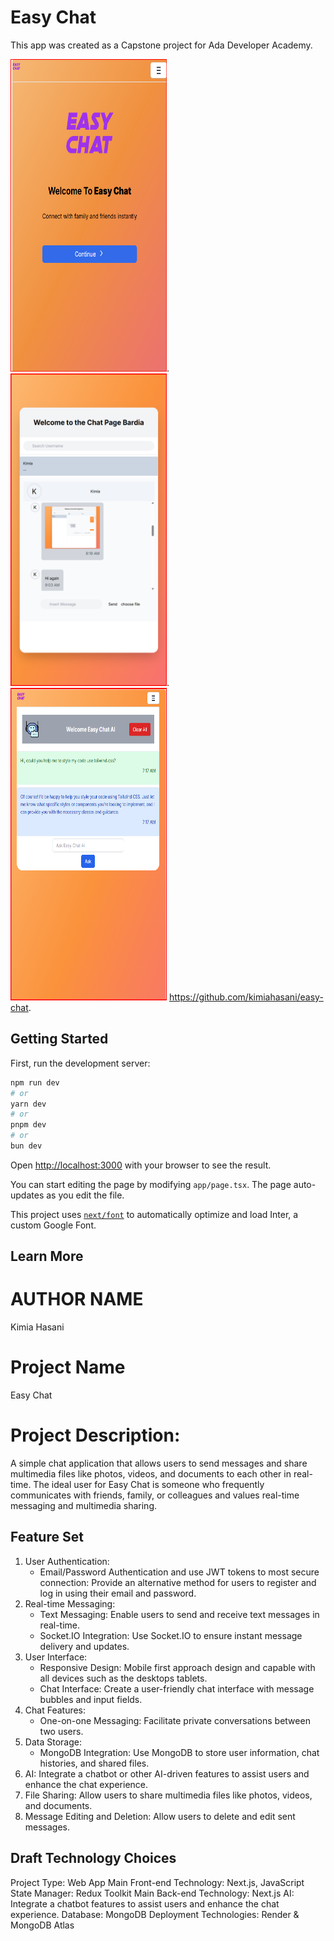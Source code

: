 
# Easy Chat
This app was created as a Capstone project for Ada Developer Academy.

<img src="/public/images/1.png" alt="Welcome" width="250" height="500">.  <img src="/public/images/2.png" alt="Chat Page" width="250" height="500">.  <img src="/public/images/3.png" alt="Chatbot" width="250" height="500">
https://github.com/kimiahasani/easy-chat.

## Getting Started

First, run the development server:

```bash
npm run dev
# or
yarn dev
# or
pnpm dev
# or
bun dev
```

Open [http://localhost:3000](https://easy-chat-58q8.onrender.com/) with your browser to see the result.

You can start editing the page by modifying `app/page.tsx`. The page auto-updates as you edit the file.

This project uses [`next/font`](https://nextjs.org/docs/basic-features/font-optimization) to automatically optimize and load Inter, a custom Google Font.

## Learn More
# AUTHOR NAME
Kimia Hasani
# Project Name
Easy Chat
# Project Description: 
A simple chat application that allows users to send messages and share multimedia files like photos, videos, and documents to each other in real-time.
  The ideal user for Easy Chat is someone who frequently communicates with friends, family, or colleagues and values real-time messaging and multimedia sharing. 

## Feature Set
1.  User Authentication:
    - Email/Password Authentication and use JWT tokens to most secure connection: Provide an alternative method for users to register and log in using their email and password.
2. Real-time Messaging:
    - Text Messaging: Enable users to send and receive text messages in real-time.
    - Socket.IO Integration: Use Socket.IO to ensure instant message delivery and updates.
3. User Interface:
    - Responsive Design: Mobile first approach design and capable with all devices such as the desktops tablets.
    - Chat Interface: Create a user-friendly chat interface with message bubbles and input fields.
4. Chat Features:
    - One-on-one Messaging: Facilitate private conversations between two users.
5. Data Storage:
    - MongoDB Integration: Use MongoDB to store user information, chat histories, and shared files.
6. AI: Integrate a chatbot or other AI-driven features to assist users and enhance the chat experience.
7. File Sharing: Allow users to share multimedia files like photos, videos, and documents.
8. Message Editing and Deletion: Allow users to delete and edit sent messages.

    
## Draft Technology Choices
Project Type: Web App
Main Front-end Technology: Next.js, JavaScript
State Manager: Redux Toolkit
Main Back-end Technology: Next.js
AI: Integrate a chatbot features to assist users and enhance the chat experience.
Database: MongoDB
Deployment Technologies: Render & MongoDB Atlas
